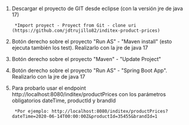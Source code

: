 1. Descargar el proyecto de GIT desde eclipse (con la versión jre de java 17)
 
		*Import proyect - Proyect from Git - clone uri (https://github.com/jdtrujillo82/inditex-product-prices)

2. Botón derecho sobre el proyecto "Run AS" - "Maven install" (esto ejecuta también los test). Realizarlo con la jre de java 17

3. Botón derecho sobre el proyecto "Maven" - "Update Project"

4. Botón derecho sobre el proyecto "Run AS" - "Spring Boot App". Realizarlo con la jre de java 17

5. Para probarlo usar el endpoint http://localhost:8080/inditex/productPrices con los parámetros obligatorios dateTime, productId y brandId

		*Por ejemplo: http://localhost:8080/inditex/productPrices?dateTime=2020-06-14T00:00:00Z&productId=35455&brandId=1